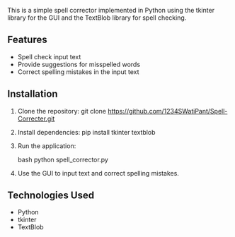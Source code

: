 This is a simple spell corrector implemented in Python using the tkinter library for the GUI and the TextBlob library for spell checking.

## Features

- Spell check input text
- Provide suggestions for misspelled words
- Correct spelling mistakes in the input text

## Installation

1. Clone the repository:
   git clone https://github.com/1234SWatiPant/Spell-Correcter.git
   

2. Install dependencies:
   pip install tkinter textblob
   

3. Run the application:

   bash
   python spell_corrector.py
   

4. Use the GUI to input text and correct spelling mistakes.

## Technologies Used

- Python
- tkinter
- TextBlob

